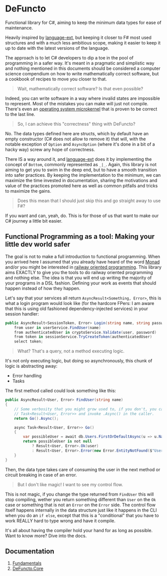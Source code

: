 # DeFuncto
Functional library for C#, aiming to keep the minimum data types for ease of maintenance.

Heavily inspired by [language-ext](https://github.com/louthy/language-ext), but keeping it closer to F# most used structures and with a much less ambitious scope, making it easier to keep it up to date with the latest versions of the language.

The approach is to let C# developers to dip a toe in the pool of programming in a safer way. It's meant in a pragmatic and simplistic way and nothing mentioned in this documents should be considered a computer science compendium on how to write mathematically correct software, but a cookbook of recipes to move you closer to that.

> Wait, mathematically correct software? Is that even possible?

Indeed, you can write software in a way where invalid states are impossible to represent. Most of the mistakes you can make will just not compile. There's even an [operating system microkernel](https://www.usenix.org/system/files/login/articles/125-klein.pdf) that is proven to be correct to the last line.

> So, I can achieve this "correctness" thing with DeFuncto?

No. The data types defined here are structs, which by default have an empty constructor (C# does not allow to remove it) that will, with the notable exception of `Option` and `AsyncOption` (where it's done in a bit of a hacky way) screw any hope of correctness.

There IS a way around it, and [language-ext](https://github.com/louthy/language-ext) does it by implementing the concept of `Bottom`, commonly represented as `_|_`. Again, this library is not aiming to get you to swim in the deep end, but to have a smooth transition into safer practices. By keeping the implementation to the minimum, we can maximize the time invested in documentation, sharing the motivations and value of the practices promoted here as well as common pitfalls and tricks to maximize the gains.

> Does this mean that I should just skip this and go straight away to use F#?

If you want and can, yeah, do. This is for those of us that want to make our C# journey a little bit easier.

## Functional Programming as a tool: Making your little dev world safer
The goal is not to make a full introduction to functional programming. When you arrived here I assumed that you already have heard of the word [Monad](https://mikhail.io/2018/07/monads-explained-in-csharp-again/) and/or you might be interested in [railway oriented programming](https://fsharpforfunandprofit.com/rop/). This library aims EXACTLY to give you the tools to do railway oriented programming and nothing else. The idea is that you will end up writing the majority of your programs in a DSL fashion. Defining your work as events that should happen instead of how they happen.

Let's say that your services all return `AsyncResult<Something, Error>`, this is what a login program would look like (for the hardcore FPers: I am aware that this is using old fashioned dependency-injected services) in your session handler:
```cs
public AsyncResult<SessionToken, Error> Login(string name, string password) =>
    from user in userService.FindUser(name)
    from authenticatedUser in cryptoService.Validate(user, password)
    from token in sessionService.TryCreateToken(authenticatedUser)
    select token;
```
> What? That's a query, not a method executing logic.

It's not only executing logic, but doing so asynchronously, this chunk of logic is abstracting away:
- Error handling
- Tasks

The first method called could look something like this:
```cs
public AsyncResult<User, Error> FindUser(string name)
{
    // Some verbosity that you might grow used to, if you don't, you can always make this return
    // Task<Result<User, Error>> and invoke .Async() in the caller.
    return Go().Async();

    async Task<Result<User, Error>> Go()
    {
        var possibleUser = await db.Users.FirstOrDefaultAsync(u => u.Name == name);
        return possibleUser is not null
            ? Result<User, Error>.Ok(user)
            : Result<User, Error>.Error(new Error.EntityNotFound($"User named {name} was not found in the database"));
    }
}
```
Then, the data type takes care of consuming the user in the next method or circuit breaking in case of an error.
> But I don't like magic! I want to see my control flow.

This is not magic, if you change the type returned from `FindUser` this will stop compiling, wether you return something different than `User` on  the `Ok` case or something that is not an `Error` on the `Error` side. The control flow itself happens internally in the data structure just like it happens in the CLI when you do an `if else`, except that this is a "conditional" that you have to work REALLY hard to type wrong and have it compile.

It's all about having the compiler hold your hand for as long as possible. Want to know more? Dive into the docs.


## Documentation
1. [Fundamentals](docs/fundamentals/index.md)
1. [DeFuncto.Core](docs/core/index.md)

